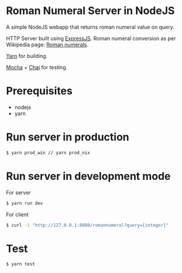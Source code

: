 Roman Numeral Server in NodeJS
===
A simple NodeJS webapp that returns roman numeral value on query.

HTTP Server built using [ExpressJS](https://github.com/expressjs/express).
Roman numeral conversion as per Wikipedia page: [Roman numerals](https://en.wikipedia.org/wiki/Roman_numerals). 

[Yarn](https://github.com/yarnpkg/yarn) for building.

[Mocha](https://github.com/mochajs/mocha) + [Chai](https://github.com/chaijs/chai) for testing.

Prerequisites
==
* nodejs
* yarn

Run server in production
==
```bash
$ yarn prod_win // yarn prod_nix
```

Run server in development mode
==
For server
```bash
$ yarn run dev
```

For client
```bash
$ curl -i "http://127.0.0.1:8080/romannumeral?query={integer}"
```

Test
==
```bash
$ yarn test
```
